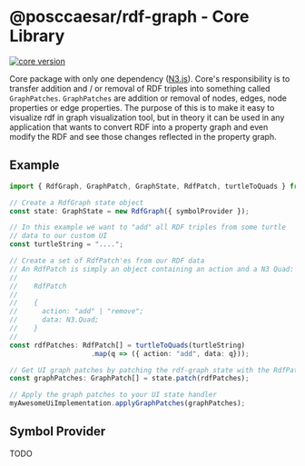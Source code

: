 # @posccaesar/rdf-graph - Core Library

[![core version](https://img.shields.io/npm/v/@posccaesar/rdf-graph)](CHANGELOG.md)

Core package with only one dependency ([N3.js](https://github.com/rdfjs/N3.js/)). Core's responsibility is to transfer addition and / or removal of RDF triples into something called `GraphPatches`. `GraphPatches` are addition or removal of nodes, edges, node properties or edge properties. The purpose of this is to make it easy to visualize rdf in graph visualization tool, but in theory it can be used in any application that wants to convert RDF into a property graph and even modify the RDF and see those changes reflected in the property graph.

## Example

```ts
import { RdfGraph, GraphPatch, GraphState, RdfPatch, turtleToQuads } from '@posccaesar/rdf-graph';

// Create a RdfGraph state object
const state: GraphState = new RdfGraph({ symbolProvider });

// In this example we want to "add" all RDF triples from some turtle
// data to our custom UI
const turtleString = "....";

// Create a set of RdfPatch'es from our RDF data
// An RdfPatch is simply an object containing an action and a N3 Quad:
//
//    RdfPatch
//
//    { 
//      action: "add" | "remove";
//      data: N3.Quad;
//    }
//
const rdfPatches: RdfPatch[] = turtleToQuads(turtleString)
                    .map(q => ({ action: "add", data: q}));

// Get UI graph patches by patching the rdf-graph state with the RdfPatches
const graphPatches: GraphPatch[] = state.patch(rdfPatches);

// Apply the graph patches to your UI state handler
myAwesomeUiImplementation.applyGraphPatches(graphPatches);
```

## Symbol Provider

TODO
